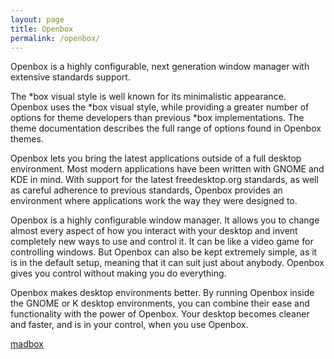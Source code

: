 ```yaml
---
layout: page
title: Openbox
permalink: /openbox/
---
```


Openbox is a highly configurable, next generation window manager with extensive standards support.

The *box visual style is well known for its minimalistic appearance. Openbox uses the *box visual style, while providing a greater number of options for theme developers than previous *box implementations. The theme documentation describes the full range of options found in Openbox themes.

Openbox lets you bring the latest applications outside of a full desktop environment. Most modern applications have been written with GNOME and KDE in mind. With support for the latest freedesktop.org standards, as well as careful adherence to previous standards, Openbox provides an environment where applications work the way they were designed to.

Openbox is a highly configurable window manager. It allows you to change almost every aspect of how you interact with your desktop and invent completely new ways to use and control it. It can be like a video game for controlling windows. But Openbox can also be kept extremely simple, as it is in the default setup, meaning that it can suit just about anybody. Openbox gives you control without making you do everything.

Openbox makes desktop environments better. By running Openbox inside the GNOME or K desktop environments, you can combine their ease and functionality with the power of Openbox. Your desktop becomes cleaner and faster, and is in your control, when you use Openbox. 


<a href="{{ site.baseurl }}/madbox/">madbox</a>